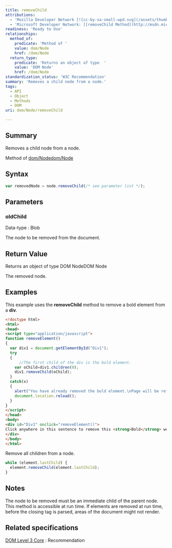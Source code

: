 ```yaml
---
title: removeChild
attributions:
  - 'Mozilla Developer Network [![cc-by-sa-small-wpd.svg](/assets/thumb/8/8c/cc-by-sa-small-wpd.svg/120px-cc-by-sa-small-wpd.svg.png)](http://creativecommons.org/licenses/by-sa/3.0/us/): [[Node.removeChild](https://developer.mozilla.org/en-US/docs/Web/API/Node.removeChild) Article]'
  - 'Microsoft Developer Network: [[removeChild Method](http://msdn.microsoft.com/en-us/library/ie/ms536702(v=vs.85).aspx) Article]'
readiness: 'Ready to Use'
relationships:
  method_of:
    predicate: 'Method of '
    value: dom/Node
    href: /dom/Node
  return_type:
    predicate: 'Returns an object of type  '
    value: 'DOM Node'
    href: /dom/Node
standardization_status: 'W3C Recommendation'
summary: 'Removes a child node from a node.'
tags:
  - API
  - Object
  - Methods
  - DOM
uri: dom/Node/removeChild

---
```

## <span>Summary</span>

Removes a child node from a node.

Method of [dom/Node](/dom/Node)[dom/Node](/dom/Node)

## <span>Syntax</span>

``` js
var removedNode = node.removeChild(/* see parameter list */);
```

## <span>Parameters</span>

### <span>oldChild</span>

 Data-type
:   Blob

 The node to be removed from the document.

## <span>Return Value</span>

Returns an object of type DOM NodeDOM Node

The removed node.

## <span>Examples</span>

This example uses the **removeChild** method to remove a bold element from a **div**.

``` html
<!doctype html>
<html>
<head>
<script type="application/javascript">
function removeElement()
{
  var div1 = document.getElementById("Div1");
  try
  {
      //The first child of the div is the bold element.
    var oChild=div1.children(0);
    div1.removeChild(oChild);
  }
  catch(x)
  {
    alert("You have already removed the bold element.\nPage will be refreshed when you click OK.")
    document.location.reload();
  }
}
</script>
</head>
<body>
<div id="Div1" onclick="removeElement()">
Click anywhere in this sentence to remove this <strong>Bold</strong> word.
</div>
</body>
</html>
```

Remove all children from a node.

``` js
while (element.lastChild) {
  element.removeChild(element.lastChild);
}
```

## <span>Notes</span>

The node to be removed must be an immediate child of the parent node. This method is accessible at run time. If elements are removed at run time, before the closing tag is parsed, areas of the document might not render.

## <span>Related specifications</span>

[DOM Level 3 Core](http://www.w3.org/TR/DOM-Level-3-Core/)
:   Recommendation
